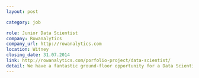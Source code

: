 ```yaml
---
layout: post

category: job

role: Junior Data Scientist
company: Rowanalytics
company_url: http://rowanalytics.com
location: Witney
closing_date: 31.07.2014
link: http://rowanalytics.com/porfolio-project/data-scientist/
detail: We have a fantastic ground-floor opportunity for a Data Scientist to join our Data Science team. We are looking for someone who is comfortable working both as a software engineer and a quantitative researcher. You must enjoy working with complex data to find valuable insights.
---
```

